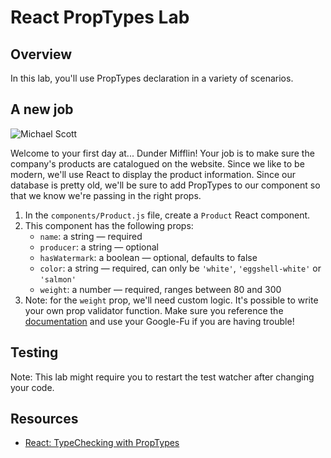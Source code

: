# React PropTypes Lab

## Overview

In this lab, you'll use PropTypes declaration in a variety of scenarios. 

## A new job
![Michael Scott](https://media.giphy.com/media/jOpLbiGmHR9S0/giphy.gif)

Welcome to your first day at... Dunder Mifflin! Your job is to make sure the company's products are catalogued on the website. Since we like to be modern, we'll use React to display the product information. Since our database is pretty old, we'll be sure to add PropTypes to our component so that we know we're passing in the right props.

1. In the `components/Product.js` file, create a `Product` React component.
2. This component has the following props:
    *  `name`: a string — required
    *  `producer`: a string — optional
    *  `hasWatermark`: a boolean — optional, defaults to false
    *  `color`: a string — required, can only be `'white'`, `'eggshell-white'` or `'salmon'`
    *  `weight`: a number — required, ranges between 80 and 300
3. Note: for the `weight` prop, we'll need custom logic. It's possible to write your own prop validator function. Make sure you reference the [documentation][proptypes-documentation] and use your Google-Fu if you are having trouble!

## Testing

Note: This lab might require you to restart the test watcher after changing your code.

## Resources
- [React: TypeChecking with PropTypes](https://reactjs.org/docs/typechecking-with-proptypes.html)

[proptypes-documentation]: https://reactjs.org/docs/typechecking-with-proptypes.html
